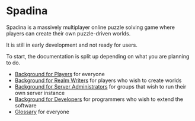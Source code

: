 # Spadina

Spadina is a massively multiplayer online puzzle solving game where players
can create their own puzzle-driven worlds.

It is still in early development and not ready for users.

To start, the documentation is split up depending on what you are planning to do.

- [Background for Players](background-player.md) for everyone
- [Background for Realm Writers](background-writer.md) for players who wish to create worlds
- [Background for Server Administrators](background-admin.md) for groups that wish to run their own server instance
- [Background for Developers](background-dev.md) for programmers who wish to extend the software
- [Glossary](glossary.md) for everyone
